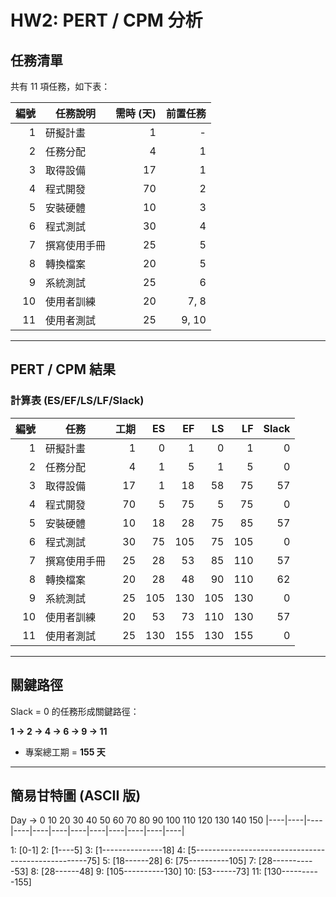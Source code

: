 # HW2: PERT / CPM 分析

## 任務清單
共有 11 項任務，如下表：

| 編號 | 任務說明       | 需時 (天) | 前置任務 |
|----:|----------------|---------:|---------:|
| 1   | 研擬計畫       | 1        | -        |
| 2   | 任務分配       | 4        | 1        |
| 3   | 取得設備       | 17       | 1        |
| 4   | 程式開發       | 70       | 2        |
| 5   | 安裝硬體       | 10       | 3        |
| 6   | 程式測試       | 30       | 4        |
| 7   | 撰寫使用手冊   | 25       | 5        |
| 8   | 轉換檔案       | 20       | 5        |
| 9   | 系統測試       | 25       | 6        |
| 10  | 使用者訓練     | 20       | 7, 8     |
| 11  | 使用者測試     | 25       | 9, 10    |

---

## PERT / CPM 結果

### 計算表 (ES/EF/LS/LF/Slack)
| 編號 | 任務 | 工期 | ES | EF | LS | LF | Slack |
|----:|------|----:|---:|---:|---:|---:|-----:|
| 1   | 研擬計畫     | 1  | 0   | 1   | 0   | 1   | 0 |
| 2   | 任務分配     | 4  | 1   | 5   | 1   | 5   | 0 |
| 3   | 取得設備     | 17 | 1   | 18  | 58  | 75  | 57 |
| 4   | 程式開發     | 70 | 5   | 75  | 5   | 75  | 0 |
| 5   | 安裝硬體     | 10 | 18  | 28  | 75  | 85  | 57 |
| 6   | 程式測試     | 30 | 75  | 105 | 75  | 105 | 0 |
| 7   | 撰寫使用手冊 | 25 | 28  | 53  | 85  | 110 | 57 |
| 8   | 轉換檔案     | 20 | 28  | 48  | 90  | 110 | 62 |
| 9   | 系統測試     | 25 | 105 | 130 | 105 | 130 | 0 |
| 10  | 使用者訓練   | 20 | 53  | 73  | 110 | 130 | 57 |
| 11  | 使用者測試   | 25 | 130 | 155 | 130 | 155 | 0 |

---

## 關鍵路徑

Slack = 0 的任務形成關鍵路徑：

**1 → 2 → 4 → 6 → 9 → 11**

- 專案總工期 = **155 天**

---

## 簡易甘特圖 (ASCII 版)

Day →
0 10 20 30 40 50 60 70 80 90 100 110 120 130 140 150
|----|----|----|----|----|----|----|----|----|----|----|----|

1: [0-1]
2: [1----5]
3: [1---------------18]
4: [5---------------------------------------------------75]
5: [18------28]
6: [75----------105]
7: [28-----------53]
8: [28------48]
9: [105----------130]
10: [53------73]
11: [130----------155]

